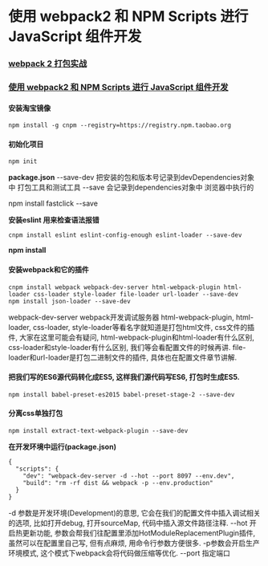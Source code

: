 # 使用 webpack2 和 NPM Scripts 进行 JavaScript 组件开发

### [webpack 2 打包实战](https://segmentfault.com/a/1190000007914129)
### [使用 webpack2 和 NPM Scripts 进行 JavaScript 组件开发](https://www.h5jun.com/post/using-webpack2-and-npm-scripts.html)

#### 安装淘宝镜像
```
npm install -g cnpm --registry=https://registry.npm.taobao.org
```

#### 初始化项目
```
npm init
```

**package.json**
--save-dev 把安装的包和版本号记录到devDependencies对象中   打包工具和测试工具
--save     会记录到dependencies对象中                      浏览器中执行的

npm install fastclick --save

**安装eslint 用来检查语法报错**
```
cnpm install eslint eslint-config-enough eslint-loader --save-dev
```
**npm install**

#### 安装webpack和它的插件
```
cnpm install webpack webpack-dev-server html-webpack-plugin html-loader css-loader style-loader file-loader url-loader --save-dev
npm install json-loader --save-dev
```
webpack-dev-server webpack开发调试服务器
html-webpack-plugin, html-loader, css-loader, style-loader等看名字就知道是打包html文件, css文件的插件, 大家在这里可能会有疑问, html-webpack-plugin和html-loader有什么区别, css-loader和style-loader有什么区别, 我们等会看配置文件的时候再讲.
file-loader和url-loader是打包二进制文件的插件, 具体也在配置文件章节讲解.


#### 把我们写的ES6源代码转化成ES5, 这样我们源代码写ES6, 打包时生成ES5.
```
npm install babel-preset-es2015 babel-preset-stage-2 --save-dev
```

#### 分离css单独打包
```
npm install extract-text-webpack-plugin --save-dev
```

**在开发环境中运行(package.json)**
```
{
  "scripts": {
    "dev": "webpack-dev-server -d --hot --port 8097 --env.dev",
    "build": "rm -rf dist && webpack -p --env.production"
  }
}
```
-d 参数是开发环境(Development)的意思, 它会在我们的配置文件中插入调试相关的选项, 比如打开debug, 打开sourceMap, 代码中插入源文件路径注释.
--hot 开启热更新功能, 参数会帮我们往配置里添加HotModuleReplacementPlugin插件, 虽然可以在配置里自己写, 但有点麻烦, 用命令行参数方便很多.
-p参数会开启生产环境模式, 这个模式下webpack会将代码做压缩等优化.
--port 指定端口




